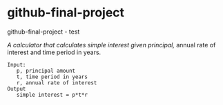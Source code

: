 # github-final-project
github-final-project - test


*A calculator that calculates simple interest given principal,* annual rate of interest and time period in years.

```
Input:
   p, principal amount
   t, time period in years
   r, annual rate of interest
Output
   simple interest = p*t*r
```
 
